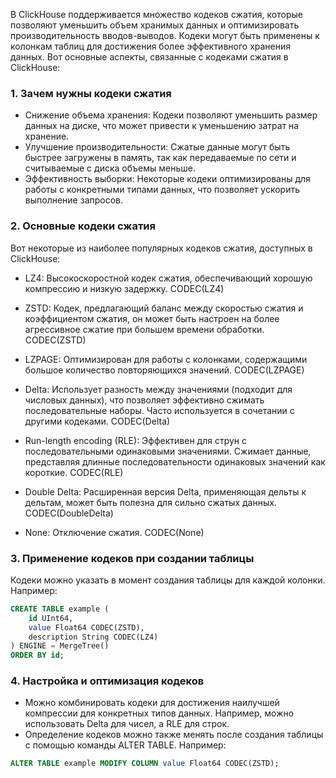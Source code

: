 В ClickHouse поддерживается множество кодеков сжатия, которые позволяют уменьшить объем хранимых данных и оптимизировать производительность вводов-выводов. Кодеки могут быть применены к колонкам таблиц для достижения более эффективного хранения данных. Вот основные аспекты, связанные с кодеками сжатия в ClickHouse:

### 1. Зачем нужны кодеки сжатия

- Снижение объема хранения: Кодеки позволяют уменьшить размер данных на диске, что может привести к уменьшению затрат на хранение.
- Улучшение производительности: Сжатые данные могут быть быстрее загружены в память, так как передаваемые по сети и считываемые с диска объемы меньше.
- Эффективность выборки: Некоторые кодеки оптимизированы для работы с конкретными типами данных, что позволяет ускорить выполнение запросов.

### 2. Основные кодеки сжатия

Вот некоторые из наиболее популярных кодеков сжатия, доступных в ClickHouse:

- LZ4: Высокоскоростной кодек сжатия, обеспечивающий хорошую компрессию и низкую задержку.
CODEC(LZ4)


- ZSTD: Кодек, предлагающий баланс между скоростью сжатия и коэффициентом сжатия, он может быть настроен на более агрессивное сжатие при большем времени обработки.
CODEC(ZSTD)


- LZPAGE: Оптимизирован для работы с колонками, содержащими большое количество повторяющихся значений.
CODEC(LZPAGE)


- Delta: Использует разность между значениями (подходит для числовых данных), что позволяет эффективно сжимать последовательные наборы. Часто используется в сочетании с другими кодеками.
CODEC(Delta)


- Run-length encoding (RLE): Эффективен для струн с последовательными одинаковыми значениями. Сжимает данные, представляя длинные последовательности одинаковых значений как короткие.
CODEC(RLE)


- Double Delta: Расширенная версия Delta, применяющая дельты к дельтам, может быть полезна для сильно сжатых данных.
CODEC(DoubleDelta)


- None: Отключение сжатия.
CODEC(None)


### 3. Применение кодеков при создании таблицы

Кодеки можно указать в момент создания таблицы для каждой колонки. Например:
```sql
CREATE TABLE example (
    id UInt64,
    value Float64 CODEC(ZSTD),
    description String CODEC(LZ4)
) ENGINE = MergeTree()
ORDER BY id;
```

### 4. Настройка и оптимизация кодеков

- Можно комбинировать кодеки для достижения наилучшей компрессии для конкретных типов данных. Например, можно использовать Delta для чисел, а RLE для строк.
- Определение кодеков можно также менять после создания таблицы с помощью команды ALTER TABLE. Например:
```sql
ALTER TABLE example MODIFY COLUMN value Float64 CODEC(ZSTD);
```

